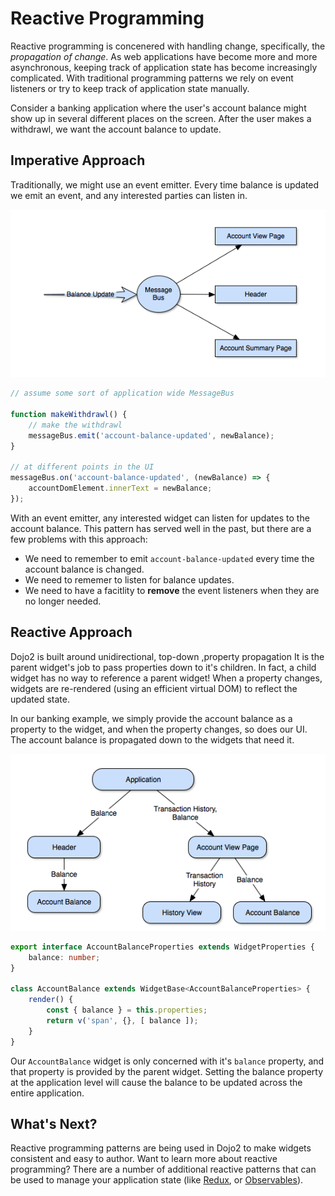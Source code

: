 # Reactive Programming

Reactive programming is concenered with handling change, specifically, the _propagation of change_. As web applications have become more and more asynchronous, keeping track of application state has become increasingly complicated. With traditional programming patterns we rely on event listeners or try to keep track of application state manually.

Consider a banking application where the user's account balance might show up in several different places on the screen. After the user makes a withdrawl, we want the account balance to update.

## Imperative Approach

Traditionally, we might use an event emitter. Every time balance is updated we emit an event, and any interested parties can listen in.

![Banking](resources/imperative.png)

```javascript
// assume some sort of application wide MessageBus

function makeWithdrawl() {
    // make the withdrawl
    messageBus.emit('account-balance-updated', newBalance);
}

// at different points in the UI
messageBus.on('account-balance-updated', (newBalance) => {
    accountDomElement.innerText = newBalance;
});
```

With an event emitter, any interested widget can listen for updates to the account balance.  This pattern has served well in the past, but there are a few problems with this approach:

*   We need to remember to emit `account-balance-updated` every time the account balance is changed.
*   We need to rememer to listen for balance updates.
*   We need to have a facitlity to **remove** the event listeners when they are no longer needed.

## Reactive Approach

Dojo2 is built around unidirectional, top-down ,property propagation It is the parent widget's job to pass properties down to it's children. In fact, a child widget has no way to reference a parent widget! When a property changes, widgets are re-rendered (using an efficient virtual DOM) to reflect the updated state. 

In our banking example, we simply provide the account balance as a property to the widget, and when the property changes, so does our UI. The account balance is propagated down to the widgets that need it.

![Account Balance](resources/dojo2-reactive.png)

```typescript
export interface AccountBalanceProperties extends WidgetProperties {
    balance: number;
}

class AccountBalance extends WidgetBase<AccountBalanceProperties> {
    render() {
      	const { balance } = this.properties;
        return v('span', {}, [ balance ]);
    }
}
```

Our `AccountBalance` widget is only concerned with it's `balance` property, and that property is provided by the parent widget.  Setting the balance property at the application level will cause the balance to be updated across the entire application.

## What's Next?

Reactive programming patterns are being used in Dojo2 to make widgets consistent and easy to author.  Want to learn more about reactive programming? There are a number of additional reactive patterns that can be used to manage your application state (like [Redux](http://redux.js.org/), or [Observables](http://reactivex.io/documentation/observable.html)).
